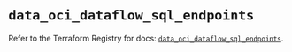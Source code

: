 # `data_oci_dataflow_sql_endpoints`

Refer to the Terraform Registry for docs: [`data_oci_dataflow_sql_endpoints`](https://registry.terraform.io/providers/oracle/oci/7.19.0/docs/data-sources/dataflow_sql_endpoints).
